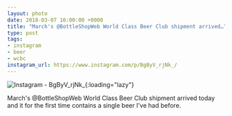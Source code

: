```yaml
---
layout: photo
date: 2018-03-07 16:00:00 +0000
title: "March's @BottleShopWeb World Class Beer Club shipment arrived…"
type: post
tags:
- instagram
- beer
- wcbc
instagram_url: https://www.instagram.com/p/BgByV_rjNk_/
---
```


![Instagram - BgByV_rjNk_](https://colinseymour.co.uk/img/BgByV_rjNk_.jpg){:loading="lazy"}

March's @BottleShopWeb World Class Beer Club shipment arrived today and it for the first time contains a single beer I've had before.
